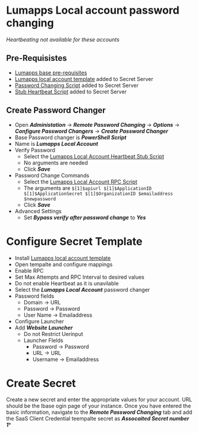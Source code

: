 # Lumapps Local account password changing
*Heartbeating not available for these accounts*

## Pre-Requisistes
- [Lumapps base pre-requisites](./readme.md)
- [Lumapps local account template](./Template/Lumapps%20Local%20Account.xml) added to Secret Server
- [Password Changing Script](./RemotePasswordChanger/LumappsLocalAccountRPC.ps1) added to Secret Server
- [Stub Heartbeat Script](./RemotePasswordChanger/LumappsLocalAccountHeartbeatStub.ps1) added to Secret Server

## Create Password Changer
- Open ***Administation*** -> ***Remote Password Changing*** -> ***Options*** -> ***Configure Password Changers*** -> ***Create Password Changer***
- Base Password changer is ***PowerShell Script***
- Name is ***Lumapps Local Account***
- Verify Password
  - Select the [Lumapps Local Account Heartbeat Stub Script ](./RemotePasswordChanger/LumappsLocalAccountHeartbeatStub.ps1)
  - No arguments are needed
  - Click ***Save***
- Password Change Commands
  - Select the [Lumapps Local Account RPC Script ](./RemotePasswordChanger/LumappsLocalAccountRPC.ps1)
  - The arguments are  `$[1]$apiurl $[1]$ApplicationID $[1]$ApplicationSecret $[1]$OrganizationID $emailaddress $newpassword`
  - Click ***Save***
- Advanced Settings
  - Set ***Bypass verify after password change*** to ***Yes***

# Configure Secret Template
- Install [Lumapps local account template](./Template/Lumapps%20Local%20Account.xml)
- Open tempalte and configure mappings
- Enable RPC
- Set Max Attempts and RPC Interval to desired values
- Do not enable Heartbeat as it is unavilable
- Select the ***Lumapps Local Account*** password changer
- Password fields
  - Domain -> URL
  - Password -> Password
  - User Name -> Emailaddress
 - Configure Launcher
 - Add ***Website Launcher***
   - Do not Restrict Uerinput
   - Launcher FIelds
     - Password -> Password
     - URL -> URL
     - Username -> Emailaddress

# Create Secret
Create a new secret and enter the appropriate values for your account. URL should be the lbase ogin page of your instance.
Once you have entered the basic information, navigate to the ***Remote Password Changing*** tab and add the SaaS Client Credential teempalte secret as ***Assocaited Secret number 1****
  
